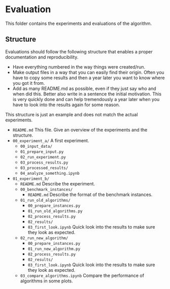 # Evaluation

This folder contains the experiments and evaluations of the algorithm.

## Structure

Evaluations should follow the following structure that enables a proper documentation
and reproducibility.

- Have everything numbered in the way things were created/run.
- Make output files in a way that you can easily find their origin. Often you have to copy
  some results and then a year later you want to know where you got it from.
- Add as many README.md as possible, even if they just say who and when did this. Better
  also write in a sentence the initial motivation. This is very quickly done and can help
  tremendously a year later when you have to look into the results again for some reason.

This structure is just an example and does not match the actual experiments.

- `README.md` This file. Give an overview of the experiments and the structure.
- `00_experiment_a/` A first experiment.
  - `00_input_data/`
  - `01_prepare_input.py`
  - `02_run_experiment.py`
  - `03_process_results.py`
  - `03_processed_results/`
  - `04_analyze_something.ipynb`
- `01_experiment_b/`
  - `README.md` Describe the experiment.
  - `00_benchmark_instances/`
    - `README.md` Describe the format of the benchmark instances.
  - `01_run_old_algorithms/`
    - `00_prepare_instances.py`
    - `01_run_old_algorithms.py`
    - `02_process_results.py`
    - `02_results/`
    - `03_first_look.ipynb` Quick look into the results to make sure they look as
      expected.
  - `02_run_new_algorithm/`
    - `00_prepare_instances.py`
    - `01_run_new_algorithm.py`
    - `02_process_results.py`
    - `02_results/`
    - `03_first_look.ipynb` Quick look into the results to make sure they look as
      expected.
  - `03_compare_algorithms.ipynb` Compare the performance of algorithms in some plots.
